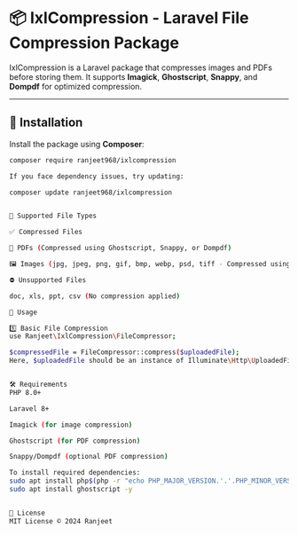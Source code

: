 # 📦 IxlCompression - Laravel File Compression Package

IxlCompression is a Laravel package that compresses images and PDFs before storing them. It supports **Imagick**, **Ghostscript**, **Snappy**, and **Dompdf** for optimized compression.

---

## 🚀 Installation

Install the package using **Composer**:

```sh
composer require ranjeet968/ixlcompression

If you face dependency issues, try updating:

composer update ranjeet968/ixlcompression


📂 Supported File Types

✅ Compressed Files

📄 PDFs (Compressed using Ghostscript, Snappy, or Dompdf)

🖼️ Images (jpg, jpeg, png, gif, bmp, webp, psd, tiff - Compressed using Imagick)

⛔ Unsupported Files

doc, xls, ppt, csv (No compression applied)

🔧 Usage

1️⃣ Basic File Compression
use Ranjeet\IxlCompression\FileCompressor;

$compressedFile = FileCompressor::compress($uploadedFile);
Here, $uploadedFile should be an instance of Illuminate\Http\UploadedFile or a valid file path.


🛠 Requirements
PHP 8.0+

Laravel 8+

Imagick (for image compression)

Ghostscript (for PDF compression)

Snappy/Dompdf (optional PDF compression)

To install required dependencies:
sudo apt install php$(php -r "echo PHP_MAJOR_VERSION.'.'.PHP_MINOR_VERSION;")-imagick -y
sudo apt install ghostscript -y


📜 License
MIT License © 2024 Ranjeet
